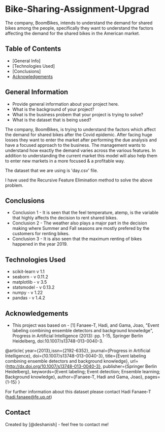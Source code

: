 # Bike-Sharing-Assignment-Upgrad

The company, BoomBikes, intends to understand the demand for shared bikes among the people, specifically they want to understand the factors affecting the demand for the shared bikes in the American market. 

## Table of Contents
* [General Info] 
* [Technologies Used] 
* [Conclusions]
* [Acknowledgements](#acknowledgements)


## General Information
- Provide general information about your project here.
- What is the background of your project?
- What is the business probem that your project is trying to solve?
- What is the dataset that is being used?

The company, BoomBikes, is trying to understand the factors which affect the demand for shared bikes after the Covid epidemic. After facing huge losses they want to enter the market after performing the due analysis and have a focused approach to the business. The management wants to understand how exactly the demand varies across the various features. In addition to understanding the current market this model will also help them to enter new markets  in a more focused & a profitable way. 

The dataset that we are using is 'day.csv' file. 

I have used the Recursive Feature Elimination method to solve the above problem. 


## Conclusions
- Conclusion 1  - It is seen that the feel temperature, atemp, is the variable that highly affects the decision to rent shared bikes. 
- Conclusion 2  - The weather also plays a major part in the decision making where Summer and Fall seasons are mostly prefered by the                           customers for renting bikes. 
- Conclusion 3  - It is also seen that the maximum renting of bikes happened in the year 2019. 


## Technologies Used
- scikit-learn v 1.1
- seaborn -  v 0.11.2
- matplotlib - v 3.5
- statsmodel - v 0.13.2
- numpy - v 1.22
- pandas - v 1.4.2


## Acknowledgements

- This project was based on -
[1] Fanaee-T, Hadi, and Gama, Joao, "Event labeling combining ensemble detectors and background knowledge", Progress in Artificial Intelligence (2013): pp. 1-15, Springer Berlin Heidelberg, doi:10.1007/s13748-013-0040-3.

@article{ year={2013},issn={2192-6352}, journal={Progress in Artificial Intelligence}, doi={10.1007/s13748-013-0040-3}, title={Event labeling           combining ensemble detectors and background knowledge}, url={http://dx.doi.org/10.1007/s13748-013-0040-3},
          publisher={Springer Berlin Heidelberg}, keywords={Event labeling; Event detection; Ensemble learning; Background knowledge},
          author={Fanaee-T, Hadi and Gama, Joao}, pages={1-15} }

For further information about this dataset please contact Hadi Fanaee-T (hadi.fanaee@fe.up.pt)


## Contact
Created by [@deshanish] - feel free to contact me!